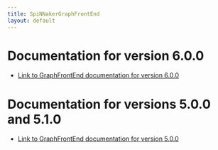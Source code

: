 ```yaml
---
title: SpiNNakerGraphFrontEnd
layout: default
---
```


# Documentation for version 6.0.0

* [Link to GraphFrontEnd documentation for version 6.0.0](/6.0.0/index.html)

# Documentation for versions 5.0.0 and 5.1.0

* [Link to GraphFrontEnd documentation for version 5.0.0](/5.0.0/index.html)
